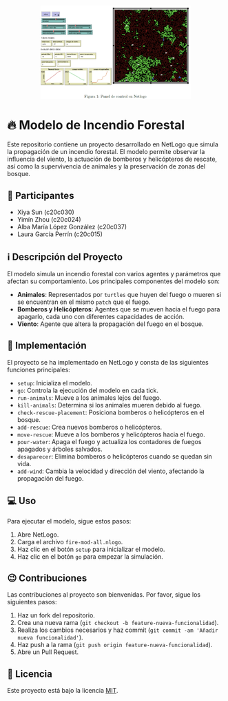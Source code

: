 <p align="center">
  <img src="https://github.com/lgperrin/UPM-Modules/blob/main/Computacion-Social/Captura%20de%20pantalla%202024-06-07%20125356.png" width="350">
</p>

# 🔥 Modelo de Incendio Forestal

Este repositorio contiene un proyecto desarrollado en NetLogo que simula la propagación de un incendio forestal. El modelo permite observar la influencia del viento, la actuación de bomberos y helicópteros de rescate, así como la supervivencia de animales y la preservación de zonas del bosque.

## 👯 Participantes

- Xiya Sun (c20c030)
- Yimín Zhou (c20c024)
- Alba María López González (c20c037)
- Laura García Perrín (c20c015)

## ℹ️ Descripción del Proyecto

El modelo simula un incendio forestal con varios agentes y parámetros que afectan su comportamiento. Los principales componentes del modelo son:

- **Animales**: Representados por `turtles` que huyen del fuego o mueren si se encuentran en el mismo `patch` que el fuego.
- **Bomberos y Helicópteros**: Agentes que se mueven hacia el fuego para apagarlo, cada uno con diferentes capacidades de acción.
- **Viento**: Agente que altera la propagación del fuego en el bosque.

## 👾 Implementación

El proyecto se ha implementado en NetLogo y consta de las siguientes funciones principales:

- `setup`: Inicializa el modelo.
- `go`: Controla la ejecución del modelo en cada tick.
- `run-animals`: Mueve a los animales lejos del fuego.
- `kill-animals`: Determina si los animales mueren debido al fuego.
- `check-rescue-placement`: Posiciona bomberos o helicópteros en el bosque.
- `add-rescue`: Crea nuevos bomberos o helicópteros.
- `move-rescue`: Mueve a los bomberos y helicópteros hacia el fuego.
- `pour-water`: Apaga el fuego y actualiza los contadores de fuegos apagados y árboles salvados.
- `desaparecer`: Elimina bomberos o helicópteros cuando se quedan sin vida.
- `add-wind`: Cambia la velocidad y dirección del viento, afectando la propagación del fuego.

## 💻 Uso

Para ejecutar el modelo, sigue estos pasos:

1. Abre NetLogo.
2. Carga el archivo `fire-mod-all.nlogo`.
3. Haz clic en el botón `setup` para inicializar el modelo.
4. Haz clic en el botón `go` para empezar la simulación.

## 😉 Contribuciones

Las contribuciones al proyecto son bienvenidas. Por favor, sigue los siguientes pasos:

1. Haz un fork del repositorio.
2. Crea una nueva rama (`git checkout -b feature-nueva-funcionalidad`).
3. Realiza los cambios necesarios y haz commit (`git commit -am 'Añadir nueva funcionalidad'`).
4. Haz push a la rama (`git push origin feature-nueva-funcionalidad`).
5. Abre un Pull Request.

## 📜 Licencia

Este proyecto está bajo la licencia [MIT](LICENSE).


